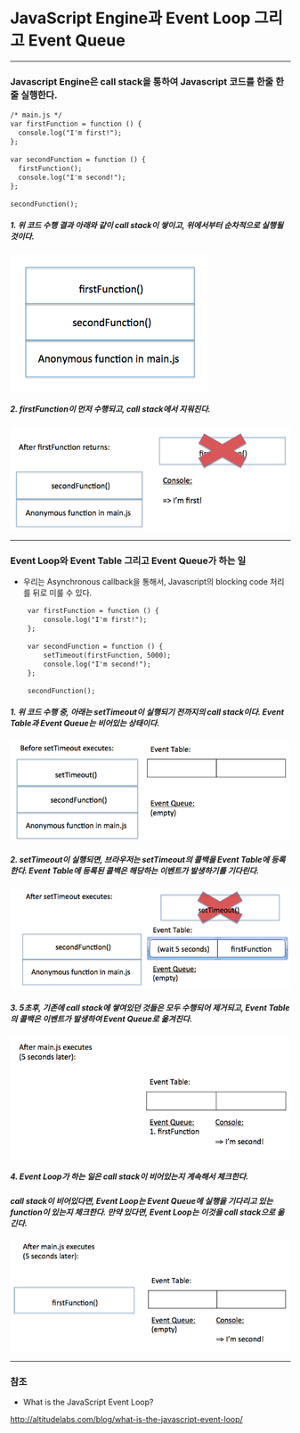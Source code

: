 # JavaScript Engine과 Event Loop 그리고 Event Queue

***

### Javascript Engine은 call stack을 통하여 Javascript 코드를 한줄 한줄 실행한다.

    /* main.js */
    var firstFunction = function () {  
      console.log("I'm first!");
    };
    
    var secondFunction = function () {  
      firstFunction();
      console.log("I'm second!");
    };
    
    secondFunction();

##### 1. 위 코드 수행 결과 아래와 같이 call stack이 쌓이고, 위에서부터 순차적으로 실행될 것이다.

![object](./../images/develop/callstack1.png "object")

##### 2. firstFunction이 먼저 수행되고, call stack에서 지워진다.

![object](./../images/develop/callstack2.png "object")

***

### Event Loop와 Event Table 그리고 Event Queue가 하는 일

 - 우리는 Asynchronous callback을 통해서, Javascript의 blocking code 처리를 뒤로 미룰 수 있다.
 
        var firstFunction = function () {  
            console.log("I'm first!");
        };
        
        var secondFunction = function () {  
            setTimeout(firstFunction, 5000);
            console.log("I'm second!");
        };
        
        secondFunction();
   
##### 1. 위 코드 수행 중, 아래는 setTimeout이 실행되기 전까지의 call stack이다. **Event Table**과 **Event Queue**는 비어있는 상태이다.
 
![object](./../images/develop/callstack3.png "object")

##### 2. setTimeout이 실행되면, 브라우저는 setTimeout의 콜백을 **Event Table**에 등록한다. **Event Table**에 등록된 콜백은 해당하는 이벤트가 발생하기를 기다린다.  
 
![object](./../images/develop/callstack4.png "object")

##### 3. 5초후, 기존에 call stack에 쌓여있던 것들은 모두 수행되어 제거되고, **Event Table**의 콜백은 이벤트가 발생하여 **Event Queue**로 옮겨진다.
 
![object](./../images/develop/callstack5.png "object")

##### 4. **Event Loop**가 하는 일은 call stack이 비어있는지 계속해서 체크한다.
##### call stack이 비어있다면, **Event Loop**는 **Event Queue**에 실행을 기다리고 있는 function이 있는지 체크한다. 만약 있다면, **Event Loop**는 이것을 call stack으로 옮긴다.

![object](./../images/develop/callstack6.png "object")

***
 
### 참조
 
  - What is the JavaScript Event Loop?
  
  <http://altitudelabs.com/blog/what-is-the-javascript-event-loop/>
